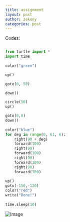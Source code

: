 ```yaml
---
title: assignment
layout: post
author: zekuny
categories: post
---
```


Codes:
```python

from turtle import *
import time
 
color("green")

up()

goto(0,-50)

down()

circle(50)
up()

goto(0,0)
down()
 
color("blue")
for deg in range(0, 61, 6):
    right(90 + deg)
    forward(100)
    right(90)
    forward(100)
    right(90)
    forward(100)
    right(90)
    forward(100)
     
up()
goto(-150,-120)
color("red")
write("Done!")
 
time.sleep(10)
```

![Image](http://ww4.sinaimg.cn/mw1024/a5997331jw1e88hno5o51j20mm0cejtb.jpg)
